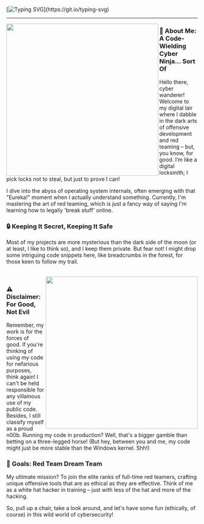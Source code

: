 [![Typing SVG](https://readme-typing-svg.demolab.com?font=Alumni+Sans+Inline+One&size=50&pause=1000&color=F76C4F&background=FF000000&center=true&vCenter=true&random=false&width=1000&lines=Enter+the+F+L+U+X;I+use+arch+btw;Have+you+tried+that+in+rust%3F;How+do+you+exit+vim%3F!)](https://git.io/typing-svg) 
 
<hr/>

<img src="https://github.com/0xflux/0xflux/assets/49762827/d2f1738f-de3b-4d5e-b113-e6c6d672ad92" width=400 height=400 align="left" /> 

### 👾 About Me: A Code-Wielding Cyber Ninja... Sort Of

Hello there, cyber wanderer! Welcome to my digital lair where I dabble in the dark arts of offensive development and red teaming – but, you know, for good. I’m like a digital locksmith; I pick locks not to steal, but just to prove I can!

I dive into the abyss of operating system internals, often emerging with that "Eureka!" moment when I actually understand something. Currently, I'm mastering the art of red teaming, which is just a fancy way of saying I'm learning how to legally 'break stuff' online.

### 🔒 Keeping It Secret, Keeping It Safe

Most of my projects are more mysterious than the dark side of the moon (or at least, I like to think so), and I keep them private. But fear not! I might drop some intriguing code snippets here, like breadcrumbs in the forest, for those keen to follow my trail.

<br clear="left"/>

<img src="https://github.com/0xflux/0xflux/assets/49762827/d8d0c25a-cb92-4810-9cb2-f27ce2ce876d" width=400 height=400 align="right" /> 

### ⚠️ Disclaimer: For Good, Not Evil

Remember, my work is for the forces of good. If you're thinking of using my code for nefarious purposes, think again! I can't be held responsible for any villainous use of my public code. Besides, I still classify myself as a proud n00b. Running my code in production? Well, that's a bigger gamble than betting on a three-legged horse! (But hey, between you and me, my code might just be more stable than the Windows kernel. Shh!)

### 🎯 Goals: Red Team Dream Team

My ultimate mission? To join the elite ranks of full-time red teamers, crafting unique offensive tools that are as ethical as they are effective. Think of me as a white hat hacker in training – just with less of the hat and more of the hacking.

So, pull up a chair, take a look around, and let's have some fun (ethically, of course) in this wild world of cybersecurity!

<!--
**0xflux/0xflux** is a ✨ _special_ ✨ repository because its `README.md` (this file) appears on your GitHub profile.

Here are some ideas to get you started:

- 🔭 I’m currently working on ...
- 🌱 I’m currently learning ...
- 👯 I’m looking to collaborate on ...
- 🤔 I’m looking for help with ...
- 💬 Ask me about ...
- 📫 How to reach me: ...
- 😄 Pronouns: ...
- ⚡ Fun fact: ...
-->
